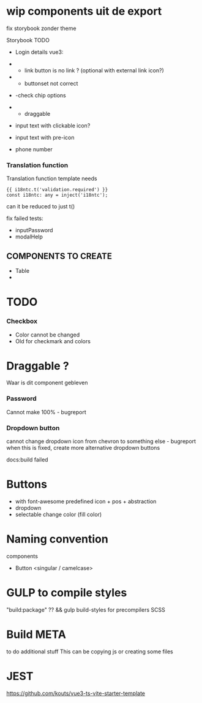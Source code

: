 # wip components uit de export
fix storybook zonder theme

Storybook TODO
- Login details
vue3:
- - link button is no link ? (optional with external link icon?)
- - buttonset not correct
 - -check chip options

- - draggable
- input text with clickable icon?
- input text with pre-icon
- phone number



### Translation function
Translation function template needs 
```
{{ i18ntc.t('validation.required') }} 
const i18ntc: any = inject('i18ntc');
```
can it be reduced to just t()


fix failed tests:
- inputPassword
- modalHelp

## COMPONENTS TO CREATE
- Table
- 

# TODO
### Checkbox
* Color cannot be changed
* Old for checkmark and colors

# Draggable ?
Waar is dit component gebleven

### Password
Cannot make 100% - bugreport

### Dropdown button
cannot change dropdown icon from chevron to something else - bugreport
when this is fixed, create more alternative dropdown buttons


docs:build failed

# Buttons
- with font-awesome predefined icon + pos + abstraction
- dropdown
- selectable change color (fill color)


# Naming convention
components
 - Button <singular / camelcase>




# GULP to compile styles
"build:package" ??
&& gulp build-styles
for precompilers SCSS

# Build META 
to do additional stuff
This can be copying js or creating some files



# JEST
https://github.com/kouts/vue3-ts-vite-starter-template
